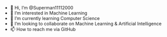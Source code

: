 - 👋 Hi, I’m @Superman11112000
- 👀 I’m interested in Machine Learning
- 🌱 I’m currently learning Computer Science
- 💞️ I’m looking to collaborate on Machine Learning & Artificial Intelligence
- 📫 How to reach me via GitHub

<!---
Superman11112000/Superman11112000 is a ✨ special ✨ repository because its `README.md` (this file) appears on your GitHub profile.
You can click the Preview link to take a look at your changes.
--->
